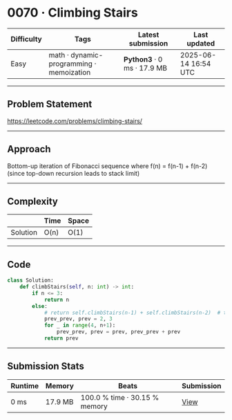 # 0070 · Climbing Stairs

| Difficulty | Tags | Latest submission | Last updated |
| --- | --- | --- | --- |
| Easy | math · dynamic-programming · memoization | **Python3** · 0 ms · 17.9 MB | 2025-06-14 16:54 UTC |

---

## Problem Statement
https://leetcode.com/problems/climbing-stairs/

---

## Approach
Bottom-up iteration of Fibonacci sequence where f(n) = f(n-1) + f(n-2) (since top-down recursion leads to stack limit)

---

## Complexity
| | Time | Space |
|---|---|---|
| Solution | O(n) | O(1) |

---

## Code

```python
class Solution:
    def climbStairs(self, n: int) -> int:
        if n <= 3:
            return n
        else:
            # return self.climbStairs(n-1) + self.climbStairs(n-2)  # top-down recursion leads to stck limit
            prev_prev, prev = 2, 3
            for _ in range(4, n+1):
                prev_prev, prev = prev, prev_prev + prev
            return prev
```

---

## Submission Stats
| Runtime | Memory | Beats | Submission |
| --- | --- | --- | --- |
| 0 ms | 17.9 MB | 100.0 % time · 30.15 % memory | [View](https://leetcode.com/problems/climbing-stairs/submissions/1664045983/) |
